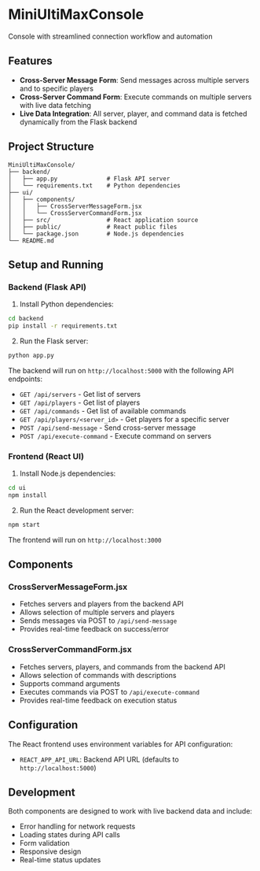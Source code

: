 # MiniUltiMaxConsole

Console with streamlined connection workflow and automation

## Features

- **Cross-Server Message Form**: Send messages across multiple servers and to specific players
- **Cross-Server Command Form**: Execute commands on multiple servers with live data fetching
- **Live Data Integration**: All server, player, and command data is fetched dynamically from the Flask backend

## Project Structure

```
MiniUltiMaxConsole/
├── backend/
│   ├── app.py              # Flask API server
│   └── requirements.txt    # Python dependencies
├── ui/
│   ├── components/
│   │   ├── CrossServerMessageForm.jsx
│   │   └── CrossServerCommandForm.jsx
│   ├── src/                # React application source
│   ├── public/             # React public files
│   └── package.json        # Node.js dependencies
└── README.md
```

## Setup and Running

### Backend (Flask API)

1. Install Python dependencies:
```bash
cd backend
pip install -r requirements.txt
```

2. Run the Flask server:
```bash
python app.py
```

The backend will run on `http://localhost:5000` with the following API endpoints:
- `GET /api/servers` - Get list of servers
- `GET /api/players` - Get list of players  
- `GET /api/commands` - Get list of available commands
- `GET /api/players/<server_id>` - Get players for a specific server
- `POST /api/send-message` - Send cross-server message
- `POST /api/execute-command` - Execute command on servers

### Frontend (React UI)

1. Install Node.js dependencies:
```bash
cd ui
npm install
```

2. Run the React development server:
```bash
npm start
```

The frontend will run on `http://localhost:3000`

## Components

### CrossServerMessageForm.jsx
- Fetches servers and players from the backend API
- Allows selection of multiple servers and players
- Sends messages via POST to `/api/send-message`
- Provides real-time feedback on success/error

### CrossServerCommandForm.jsx  
- Fetches servers, players, and commands from the backend API
- Allows selection of commands with descriptions
- Supports command arguments
- Executes commands via POST to `/api/execute-command`
- Provides real-time feedback on execution status

## Configuration

The React frontend uses environment variables for API configuration:
- `REACT_APP_API_URL`: Backend API URL (defaults to `http://localhost:5000`)

## Development

Both components are designed to work with live backend data and include:
- Error handling for network requests
- Loading states during API calls
- Form validation
- Responsive design
- Real-time status updates
